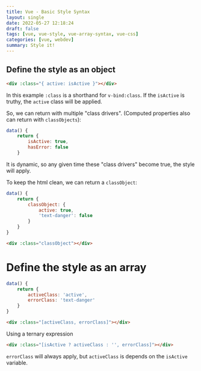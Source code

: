 ```yaml
---
title: Vue - Basic Style Syntax
layout: single
date: 2022-05-27 12:18:24
draft: false
tags: [vue, vue-style, vue-array-syntax, vue-css]
categories: [vue, webdev]
summary: Style it!
---
```

## Define the style as an object

```html
<div :class="{ active: isActive }"></div>
```

In this example `:class` is a shorthand for `v-bind:class`. If the `isActive` is truthy, the `active` class will be applied.

So, we can return with multiple "class drivers". (Computed properties also can return with `classObjects`):

```javascript
data() {
    return {
        isActive: true,
        hasError: false
    }
```

It is dynamic, so any given time these "class drivers" become true, the style will apply.

To keep the html clean, we can return a `classObject`:

```javascript
data() {
    return {
        classObject: {
            active: true,
            'text-danger': false
        }
    }
}
```


```html
<div :class="classObject"></div>
```

# Define the style as an array

```javascript
data() {
    return {
        activeClass: 'active',
        errorClass: 'text-danger'
    }
}
```

```html
<div :class="[activeClass, errorClass]"></div>
```

Using a ternary expression

```html
<div :class="[isActive ? activeClass : '', errorClass]"></div>
```

`errorClass` will always apply, but `activeClass` is depends on the `isActive` variable.
